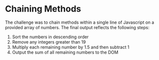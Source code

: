 # Chaining Methods

The challenge was to chain methods within a single line of Javascript on a provided array of numbers. The final output reflects the following steps:

1. Sort the numbers in descending order
2. Remove any integers greater than 19
3. Multiply each remaining number by 1.5 and then subtract 1
4. Output the sum of all remaining numbers to the DOM